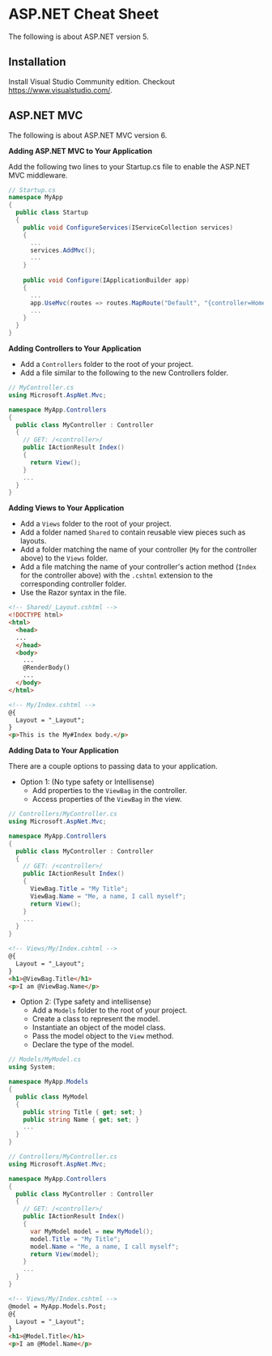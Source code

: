 # ASP.NET Cheat Sheet

The following is about ASP.NET version 5.

## Installation

Install Visual Studio Community edition.  Checkout https://www.visualstudio.com/.


## ASP.NET MVC

The following is about ASP.NET MVC version 6.

**Adding ASP.NET MVC to Your Application**

Add the following two lines to your Startup.cs file to enable the ASP.NET MVC middleware.

```csharp
// Startup.cs
namespace MyApp
{
  public class Startup
  {
    public void ConfigureServices(IServiceCollection services)
    {
      ...
      services.AddMvc();
      ...
    }
    
    public void Configure(IApplicationBuilder app)
    {
      ...
      app.UseMvc(routes => routes.MapRoute("Default", "{controller=Home}/{action=Index}/{id?}"));
      ...
    }
  }
}
```

**Adding Controllers to Your Application**

* Add a `Controllers` folder to the root of your project.
* Add a file similar to the following to the new Controllers folder.

```csharp
// MyController.cs
using Microsoft.AspNet.Mvc;

namespace MyApp.Controllers
{
  public class MyController : Controller
  {
    // GET: /<controller>/
    public IActionResult Index()
    {
      return View();
    }
    ...
  }
}
```

**Adding Views to Your Application**

* Add a `Views` folder to the root of your project.
* Add a folder named `Shared` to contain reusable view pieces such as layouts.
* Add a folder matching the name of your controller (`My` for the controller above) to the `Views` folder.
* Add a file matching the name of your controller's action method (`Index` for the controller above) with the `.cshtml` extension to the corresponding controller folder.
* Use the Razor syntax in the file.

```html
<!-- Shared/_Layout.cshtml -->
<!DOCTYPE html>
<html>
  <head>
  ...
  </head>
  <body>
    ...
    @RenderBody()
    ...
  </body>
</html>
```

```html
<!-- My/Index.cshtml -->
@{
  Layout = "_Layout";
}
<p>This is the My#Index body.</p>
```

**Adding Data to Your Application**

There are a couple options to passing data to your application.

* Option 1: (No type safety or Intellisense)
  - Add properties to the `ViewBag` in the controller.
  - Access properties of the `ViewBag` in the view.

```csharp
// Controllers/MyController.cs
using Microsoft.AspNet.Mvc;

namespace MyApp.Controllers
{
  public class MyController : Controller
  {
    // GET: /<controller>/
    public IActionResult Index()
    {
      ViewBag.Title = "My Title";
      ViewBag.Name = "Me, a name, I call myself";
      return View();
    }
    ...
  }
}
```

```html
<!-- Views/My/Index.cshtml -->
@{
  Layout = "_Layout";
}
<h1>@ViewBag.Title</h1>
<p>I am @ViewBag.Name</p>
```

* Option 2: (Type safety and intellisense)
  - Add a `Models` folder to the root of your project.
  - Create a class to represent the model.
  - Instantiate an object of the model class.
  - Pass the model object to the `View` method.
  - Declare the type of the model.

```csharp
// Models/MyModel.cs
using System;

namespace MyApp.Models
{
  public class MyModel
  {
    public string Title { get; set; }
    public string Name { get; set; }
    ...
  }
}
```

```csharp
// Controllers/MyController.cs
using Microsoft.AspNet.Mvc;

namespace MyApp.Controllers
{
  public class MyController : Controller
  {
    // GET: /<controller>/
    public IActionResult Index()
    {
      var MyModel model = new MyModel();
      model.Title = "My Title";
      model.Name = "Me, a name, I call myself";
      return View(model);
    }
    ...
  }
}
```

```html
<!-- Views/My/Index.cshtml -->
@model = MyApp.Models.Post;
@{
  Layout = "_Layout";
}
<h1>@Model.Title</h1>
<p>I am @Model.Name</p>
```
